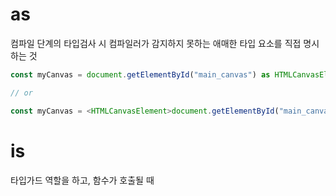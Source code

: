 
# as

컴파일 단계의 타입검사 시 컴파일러가 감지하지 못하는 애매한 타입 요소를 직접 명시하는 것

```typescript
const myCanvas = document.getElementById("main_canvas") as HTMLCanvasElement;

// or

const myCanvas = <HTMLCanvasElement>document.getElementById("main_canvas");
```

# is

타입가드 역할을 하고, 함수가 호출될 때